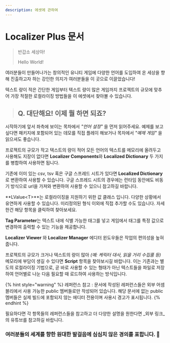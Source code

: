 ```yaml
---
description: 에셋에 관하여
---
```


# Localizer Plus 문서

> 반갑소 세상아!
>
> Hello World!

여러분들이 만들어나가는 창의적인 유니티 게임에 다양한 언어를 도입하여 온 세상을 향해 진출하고자 하는 강인한 의지가 여러분들을 이 곳으로 이끌었습니다!

텍스트 량이 적은 간단한 게임부터 텍스트 량이 많은 게임까지 프로젝트의 규모에 맞추어 가장 적절한 로컬라이징 방법들을 이 에셋에서 찾아볼 수 있습니다.



> ## Q. 대단해요! 이제 뭘 하면 되죠?

시작하기에 앞서 좌측에 보이는 목차에서 _"언어 설정"_ 을 먼저 읽어주세요. 예제를 보고 싶다면 패키지에 포함되어 있는 데모를 직접 플레이 해보거나 목차에서 _"예제 게임"_ 을 읽으셔도 좋습니다.

프로젝트의 규모가 작고 텍스트의 량이 적어 모든 언어의 텍스트를 메모리에 올려두고 사용해도 지장이 없다면 **Localizer Components**와 **Localized Dictionary** 두 가지를 병합하여 사용하면 됩니다.

기존에 이미 있는 csv, tsv 혹은 구글 스프레드 시트가 있다면 **Localized Dictionary**로 변환하여 사용할 수 있습니다. 구글 스프레드 시트의 경우에는 런타임 동안에도 비동기 방식으로 url을 가져와 변환하여 사용할 수 있으니 참고하길 바랍니다.

**LValue&lt;T&gt;**는 로컬라이징을 지원하기 위한 값 클래스 입니다. 다양한 상황에서 유연하게 사용할 수 있습니다. 미리정의된 형식 이외에 직접 추가할 수도 있습니다. 자세한건 해당 항목을 클릭하여 찾아보세요.

**Tag Parameter**는 텍스트 내에 식별 가능한 태그를 넣고 게임에서 태그를 특정 값으로 변경하여 출력할 수 있는 기능을 제공합니다.

**Localizer Viewer** 와 **Localizer Manager** 에디터 윈도우들은 작업의 편의성을 높혀줍니다.

프로젝트의 규모가 크거나 텍스트의 량이 많아 _\(예: 케릭터 대사, 읽을 거리 수집품 등\)_ 메모리에 부담이 생길 수 있다면 **Script** 항목을 찾아보시길 바랍니다. 이는 기존과는 별도의 로컬라이징 기법으로, 곧 바로 사용할 수 있는 형태가 아닌 텍스트들을 파일로 저장하여 언어별로 나눈 다음 필요할 때 로드하여 사용하는 방식입니다.

{% hint style="warning" %}
레퍼런스 참고 : 문서에 작성된 레퍼런스들은 외부 어셈블리에서 사용 가능한 public 멤버들로만 작성되어 있습니다. 해당 문서에 없는 public 멤버들은 실제 빌드에 포함되지 않는 에디터 전용이며 사용시 경고가 표시됩니다.
{% endhint %}

필요하다면 각 항목들의 레퍼런스들을 참고하고 더 다양한 설명을 원한다면 _외부 링크_의 유튜브를 참고하길 바랍니다.



### 여러분들의 세계를 향한 원대한 발걸음에 심심치 않은 경의를 표합니다. 🙂

